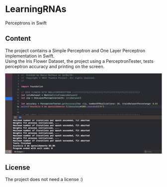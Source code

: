 # LearningRNAs
Perceptrons in Swift

## Content
The project contains a Simple Perceptron and One Layer Perceptron implementation in Swift. <br>
Using the Iris Flower Dataset, the project using a PerceptronTester, tests perceptron accuracy and printing on the screen.


![Test](Images/sample.png "Sample Test")

## License
The project does not need a license :)
